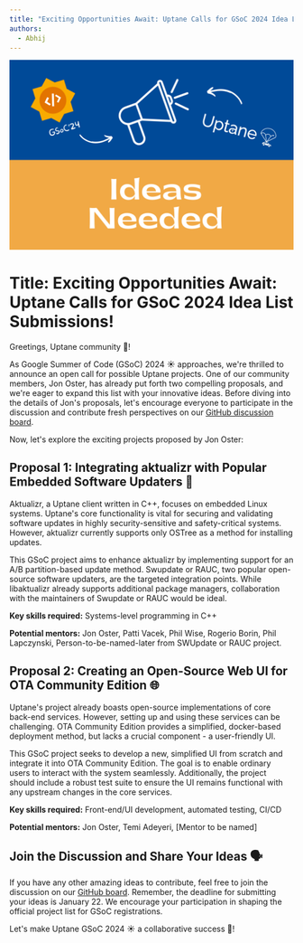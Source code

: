 ```yaml
---
title: "Exciting Opportunities Await: Uptane Calls for GSoC 2024 Idea List Submissions! ☀️🚀"
authors:
  - Abhij
---
```


![](callForIdeasBanner.png)

# Title: Exciting Opportunities Await: Uptane Calls for GSoC 2024 Idea List Submissions!

Greetings, Uptane community 👋!

As Google Summer of Code (GSoC) 2024 ☀️ approaches, we're thrilled to announce an open call for possible Uptane projects. One of our community members, Jon Oster, has already put forth two compelling proposals, and we're eager to expand this list with your innovative ideas. Before diving into the details of Jon's proposals, let's encourage everyone to participate in the discussion and contribute fresh perspectives on our [GitHub discussion board](https://github.com/uptane/uptane.github.io/discussions/166).

Now, let's explore the exciting projects proposed by Jon Oster:

## Proposal 1: Integrating aktualizr with Popular Embedded Software Updaters 🔄

Aktualizr, a Uptane client written in C++, focuses on embedded Linux systems. Uptane's core functionality is vital for securing and validating software updates in highly security-sensitive and safety-critical systems. However, aktualizr currently supports only OSTree as a method for installing updates.

This GSoC project aims to enhance aktualizr by implementing support for an A/B partition-based update method. Swupdate or RAUC, two popular open-source software updaters, are the targeted integration points. While libaktualizr already supports additional package managers, collaboration with the maintainers of Swupdate or RAUC would be ideal.

**Key skills required:** Systems-level programming in C++

**Potential mentors:** Jon Oster, Patti Vacek, Phil Wise, Rogerio Borin, Phil Lapczynski, Person-to-be-named-later from SWUpdate or RAUC project.

## Proposal 2: Creating an Open-Source Web UI for OTA Community Edition  🌐

Uptane's project already boasts open-source implementations of core back-end services. However, setting up and using these services can be challenging. OTA Community Edition provides a simplified, docker-based deployment method, but lacks a crucial component - a user-friendly UI.

This GSoC project seeks to develop a new, simplified UI from scratch and integrate it into OTA Community Edition. The goal is to enable ordinary users to interact with the system seamlessly. Additionally, the project should include a robust test suite to ensure the UI remains functional with any upstream changes in the core services.

**Key skills required:** Front-end/UI development, automated testing, CI/CD

**Potential mentors:** Jon Oster, Temi Adeyeri, [Mentor to be named]

## Join the Discussion and Share Your Ideas 🗣️

If you have any other amazing ideas to contribute, feel free to join the discussion on our [GitHub board](https://github.com/uptane/uptane.github.io/discussions/166). Remember, the deadline for submitting your ideas is January 22. We encourage your participation in shaping the official project list for GSoC registrations.

Let's make Uptane GSoC 2024 ☀️ a collaborative success 🚀!
